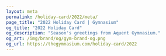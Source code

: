 ```yaml
---
layout: meta
permalink: /holiday-card/2022/meta/
page_title: "2022 Holiday Card | Gymnasium"
og_title: "2022 Holiday Card"
og_description: "Season's greetings from Aquent Gymnasium."
og_art: /img/brand/og/gym-brand-og.png
og_url: https://thegymnasium.com/holiday-card/2022
---
```

